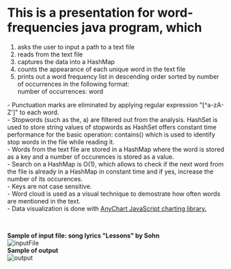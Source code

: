 # This is a presentation for word-frequencies java program, which 
1. asks the user to input a path to a text file
2. reads from the text file
3. captures the data into a HashMap
4. counts the appearance of each unique word in the text file
5. prints out a word frequency list in descending order sorted by number of occurrences in the following format:<br/>
 number of occurrences: word

<p>     - Punctuation marks are eliminated by applying regular expression "[^a-zA-Z']" to each word.<br>
        - Stopwords (such as the, a) are filtered out from the analysis. HashSet is used to store string values of stopwords
        as HashSet offers constant time performance for the basic operation: contains() which is used to identify stop words in the file while 
        reading it.<br>
        - Words from the text file are stored in a HashMap where the word is stored as a key and a number of occurences is stored as a value.<br>
        - Search on a HashMap is O(1), which allows to check if the next word from the file is already in a HashMap in constant time
        and if yes, increase the number of its occurences.<br>
        - Keys are not case sensitive.<br>
        - Word cloud is used as a visual technique to demostrate how often words are mentioned in the text. <br>
        - Data visualization is done with <a href="https://www.anychart.com/" target="_blank">AnyChart JavaScript charting library.</a>
    </p><br>
 
 **Sample of input file: song lyrics "Lessons" by Sohn**<br/>
![inputFile](https://user-images.githubusercontent.com/41156932/70396525-e5114a00-19d7-11ea-8ea0-879d51559089.jpg)<br/>
 **Sample of output**<br/>
![output](https://user-images.githubusercontent.com/41156932/70396554-24d83180-19d8-11ea-808d-b14a669f1b7f.jpg)

 
